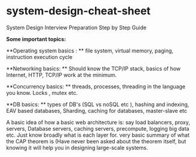 # system-design-cheat-sheet
System Design Interview Preparation Step by Step Guide

**Some important topics:**

**Operating system basics : **
    file system, 
    virtual memory, 
    paging, 
    instruction execution cycle 
  
**Networking basics: **
    Should know the TCP/IP stack, 
    basics of how Internet, HTTP, TCP/IP work at the minimum.

**Concurrency basics: **
    threads, processes, threading in the language you know. Locks , mutex etc.
    
**DB basics: **
    types of DB's (SQL vs noSQL etc ), hashing and indexing, EAV based databases, Sharding, caching for databases, master-slave etc

A basic idea of how a basic web architecture is: say load balancers, proxy, servers, Database servers, caching servers, precompute, logging big data etc. Just know broadly what is each layer for.
very basic summary of what the CAP theorem is (Have never been asked about the theorem itself, but knowing it will help you in designing large-scale systems.
